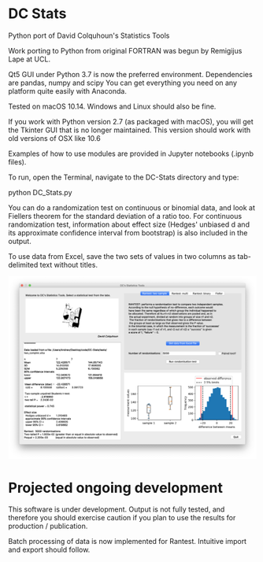 # DC Stats
Python port of David Colquhoun's Statistics Tools

Work porting to Python from original FORTRAN was begun by Remigijus Lape at UCL. 

Qt5 GUI under Python 3.7 is now the preferred environment. 
Dependencies are pandas, numpy and scipy 
You can get everything you need on any platform quite easily with Anaconda. 

Tested on macOS 10.14. Windows and Linux should also be fine. 

If you work with Python version 2.7 (as packaged with macOS), you will get the Tkinter GUI that is no longer maintained. This version should work with old versions of OSX like 10.6

Examples of how to use modules are provided in Jupyter notebooks (.ipynb files). 

To run, open the Terminal, navigate to the DC-Stats directory and type:

  python DC_Stats.py

You can do a randomization test on continuous or binomial data, and look at Fiellers theorem for the standard deviation of a ratio too. For continuous randomization test, information about effect size (Hedges' unbiased d and its approximate confidence interval from bootstrap) is also included in the output. 

To use data from Excel, save the two sets of values in two columns as tab-delimited text without titles.

![screenshot](DC-Stats.png)

# Projected ongoing development
This software is under development. Output is not fully tested, and therefore you should exercise caution if you plan to use the results for production / publication. 

Batch processing of data is now implemented for Rantest. Intuitive import and export should follow.



